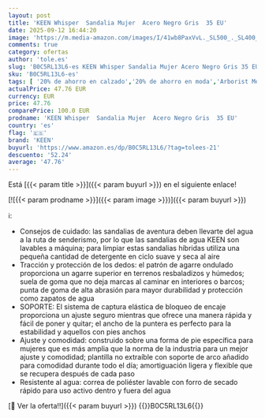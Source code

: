 ```yaml
---
layout: post
title: 'KEEN Whisper  Sandalia Mujer  Acero Negro Gris  35 EU'
date: 2025-09-12 16:44:20
image: 'https://m.media-amazon.com/images/I/41wb8PaxVvL._SL500_._SL400_.jpg'
comments: true
category: ofertas
author: 'tole.es'
slug: 'B0C5RL13L6-es KEEN Whisper Sandalia Mujer Acero Negro Gris 35 EU'
sku: 'B0C5RL13L6-es'
tags: [ '20% de ahorro en calzado','20% de ahorro en moda','Arborist Merchandising Root','Calzado deportivo para mujer','Moda','Moda Mujer','Prime Student -10% adicional en una selección de Moda','Sandalias deportivas de mujer','Self Service','Special Features Stores','Zapatillas deportivas y de moda para mujer','Zapatos para mujer','Zapatos: -10% adicional en una selección de Moda','c8538d25-3af9-48d3-aeff-5f3ce5572a36_0','c8538d25-3af9-48d3-aeff-5f3ce5572a36_4801','c8538d25-3af9-48d3-aeff-5f3ce5572a36_8301','keen','sandalia','🇪🇸', ]
actualPrice: 47.76 EUR
currency: EUR
price: 47.76
comparePrice: 100.0 EUR
prodname: 'KEEN Whisper  Sandalia Mujer  Acero Negro Gris  35 EU'
country: 'es'
flag: '🇪🇸'
brand: 'KEEN'
buyurl: 'https://www.amazon.es/dp/B0C5RL13L6/?tag=tolees-21'
descuento: '52.24'
average: '47.76'
---
```


Está [{{< param title >}}]({{< param buyurl >}}) en el siguiente enlace!

[![{{< param prodname >}}]({{< param image >}})]({{< param buyurl >}})

ℹ️:

- Consejos de cuidado: las sandalias de aventura deben llevarte del agua a la ruta de senderismo, por lo que las sandalias de agua KEEN son lavables a máquina; para limpiar estas sandalias híbridas utiliza una pequeña cantidad de detergente en ciclo suave y seca al aire
- Tracción y protección de los dedos: el patrón de agarre ondulado proporciona un agarre superior en terrenos resbaladizos y húmedos; suela de goma que no deja marcas al caminar en interiores o barcos; punta de goma de alta abrasión para mayor durabilidad y protección como zapatos de agua
- SOPORTE: El sistema de captura elástica de bloqueo de encaje proporciona un ajuste seguro mientras que ofrece una manera rápida y fácil de poner y quitar; el ancho de la puntera es perfecto para la estabilidad y aquellos con pies anchos
- Ajuste y comodidad: construido sobre una forma de pie específica para mujeres que es más amplia que la norma de la industria para un mejor ajuste y comodidad; plantilla no extraíble con soporte de arco añadido para comodidad durante todo el día; amortiguación ligera y flexible que se recupera después de cada paso
- Resistente al agua: correa de poliéster lavable con forro de secado rápido para uso activo dentro y fuera del agua

[🛒 Ver la oferta!!]({{< param buyurl >}})
{{<world>}}B0C5RL13L6{{</world>}}
